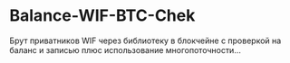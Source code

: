 # Balance-WIF-BTC-Chek
Брут приватников WIF через библиотеку в блокчейне с проверкой на баланс и записью плюс использование многопоточности...
